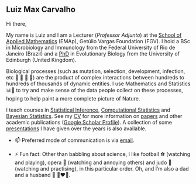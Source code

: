 ## Luiz Max Carvalho

Hi there,

My name is Luiz and I am a Lecturer (_Professor Adjunto_) at the [School of Applied Mathematics](https://emap.fgv.br/en) (EMAp), Getúlio Vargas Foundation (FGV).
I hold a BSc in Microbiology and Immunology from the Federal University of Rio de Janeiro (Brazil) and a [PhD](https://era.ed.ac.uk/handle/1842/35510) in Evolutionary Biology from the University of Edinburgh (United Kingdom). 

Biological processes (such as mutation, selection, development, infection, etc 🧬 🐛 🌱 🦠) are the product of complex interactions between hundreds to hundreds of thousands of dynamic entities. I use Mathematics and Statistics 📊📐 to try and make sense of the data people collect on these processes, hoping to help paint a more complete picture of Nature. 

I teach courses in [Statistical Inference](https://github.com/maxbiostat/Statistical_Inference_BSc), [Computational Statistics](https://github.com/maxbiostat/Computational_Statistics) and [Bayesian Statistics](https://github.com/maxbiostat/BayesianStatisticsCourse). 
See my [CV](https://github.com/maxbiostat/CV/blob/master/cv_LMFCarvalho.pdf) for more information on [papers](https://github.com/maxbiostat/papers) and other academic publications ([Google Scholar Profile](https://scholar.google.com/citations?user=y2mxpbcAAAAJ&hl=en&authuser=1)). A collection of some [presentations](https://github.com/maxbiostat/presentations) I have given over the years is also available.  


- 📫 Preferred mode of communication is via [email](mailto:lmax.fgv@gmail.com).

- ⚡ Fun fact: Other than babbling about science, I like football ⚽ (watching and playing), opera 🎼 (watching and annoying others) and judo 🥋 (watching and practising), in this particular order. Oh, and I’m also a dad and a husband 👶 👩‍❤️‍👨.
